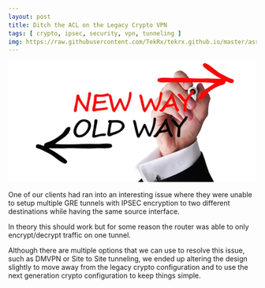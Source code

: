 ```yaml
---
layout: post
title: Ditch the ACL on the Legacy Crypto VPN
tags: [ crypto, ipsec, security, vpn, tunneling ]
img: https://raw.githubusercontent.com/TekRx/tekrx.github.io/master/assets/tunnel0.png
---
```




![oldnewway](/assets/acl_oldnewway.webp)

One of our clients had ran into an interesting issue where they were unable to setup multiple GRE tunnels with IPSEC encryption to two different destinations while having the same source interface.

In theory this should work but for some reason the router was able to only encrypt/decrypt traffic on one tunnel.


Although there are multiple options that we can use to resolve this issue, such as DMVPN or Site to Site tunneling, we ended up altering the design slightly to move away from the legacy crypto configuration and to use the next generation crypto configuration to keep things simple.

